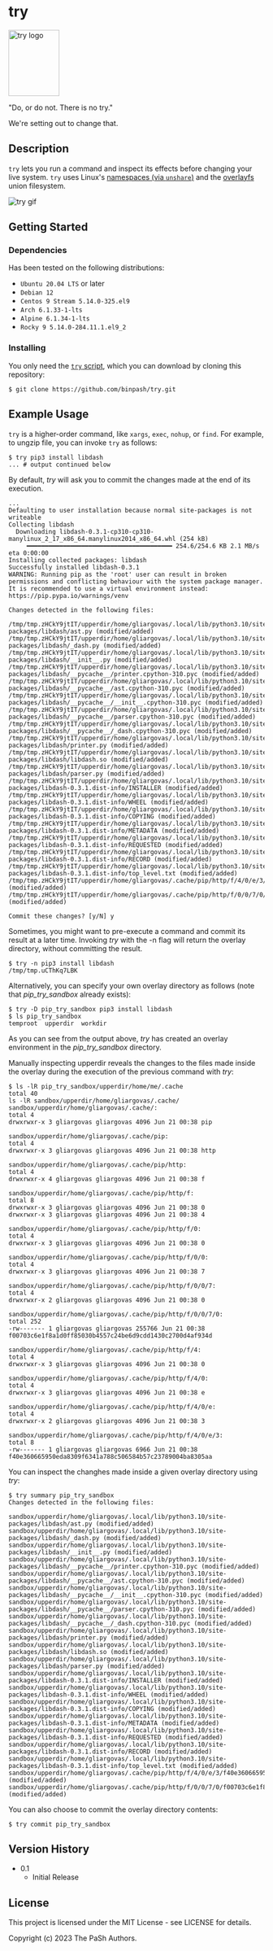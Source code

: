 # try

<img src="docs/try_logo.png" alt="try logo" width="100" height="130">

"Do, or do not. There is no try."

We're setting out to change that.

## Description

`try` lets you run a command and inspect its effects before changing your live system. `try` uses Linux's [namespaces (via `unshare`)](https://docs.kernel.org/userspace-api/unshare.html) and the [overlayfs](https://docs.kernel.org/filesystems/overlayfs.html) union filesystem.

<img src="docs/try_pip_install_example.gif" alt="try gif">

## Getting Started

### Dependencies

Has been tested on the following distributions:
* `Ubuntu 20.04 LTS` or later
* `Debian 12`
* `Centos 9 Stream 5.14.0-325.el9`
* `Arch 6.1.33-1-lts`
* `Alpine 6.1.34-1-lts`
* `Rocky 9 5.14.0-284.11.1.el9_2`

### Installing

You only need the [`try` script](https://raw.githubusercontent.com/binpash/try/main/try), which you can download by cloning this repository:

```ShellSession
$ git clone https://github.com/binpash/try.git
```

## Example Usage

`try` is a higher-order command, like `xargs`, `exec`, `nohup`, or `find`. For example, to ungzip file, you can invoke `try` as follows:

```ShellSession
$ try pip3 install libdash
... # output continued below
```

By default, *try* will ask you to commit the changes made at the end of its execution.

```ShellSession
...
Defaulting to user installation because normal site-packages is not writeable
Collecting libdash
  Downloading libdash-0.3.1-cp310-cp310-manylinux_2_17_x86_64.manylinux2014_x86_64.whl (254 kB)
     ━━━━━━━━━━━━━━━━━━━━━━━━━━━━━━━━━━━━━━━━ 254.6/254.6 KB 2.1 MB/s eta 0:00:00
Installing collected packages: libdash
Successfully installed libdash-0.3.1
WARNING: Running pip as the 'root' user can result in broken permissions and conflicting behaviour with the system package manager. It is recommended to use a virtual environment instead: https://pip.pypa.io/warnings/venv

Changes detected in the following files:

/tmp/tmp.zHCkY9jtIT/upperdir/home/gliargovas/.local/lib/python3.10/site-packages/libdash/ast.py (modified/added)
/tmp/tmp.zHCkY9jtIT/upperdir/home/gliargovas/.local/lib/python3.10/site-packages/libdash/_dash.py (modified/added)
/tmp/tmp.zHCkY9jtIT/upperdir/home/gliargovas/.local/lib/python3.10/site-packages/libdash/__init__.py (modified/added)
/tmp/tmp.zHCkY9jtIT/upperdir/home/gliargovas/.local/lib/python3.10/site-packages/libdash/__pycache__/printer.cpython-310.pyc (modified/added)
/tmp/tmp.zHCkY9jtIT/upperdir/home/gliargovas/.local/lib/python3.10/site-packages/libdash/__pycache__/ast.cpython-310.pyc (modified/added)
/tmp/tmp.zHCkY9jtIT/upperdir/home/gliargovas/.local/lib/python3.10/site-packages/libdash/__pycache__/__init__.cpython-310.pyc (modified/added)
/tmp/tmp.zHCkY9jtIT/upperdir/home/gliargovas/.local/lib/python3.10/site-packages/libdash/__pycache__/parser.cpython-310.pyc (modified/added)
/tmp/tmp.zHCkY9jtIT/upperdir/home/gliargovas/.local/lib/python3.10/site-packages/libdash/__pycache__/_dash.cpython-310.pyc (modified/added)
/tmp/tmp.zHCkY9jtIT/upperdir/home/gliargovas/.local/lib/python3.10/site-packages/libdash/printer.py (modified/added)
/tmp/tmp.zHCkY9jtIT/upperdir/home/gliargovas/.local/lib/python3.10/site-packages/libdash/libdash.so (modified/added)
/tmp/tmp.zHCkY9jtIT/upperdir/home/gliargovas/.local/lib/python3.10/site-packages/libdash/parser.py (modified/added)
/tmp/tmp.zHCkY9jtIT/upperdir/home/gliargovas/.local/lib/python3.10/site-packages/libdash-0.3.1.dist-info/INSTALLER (modified/added)
/tmp/tmp.zHCkY9jtIT/upperdir/home/gliargovas/.local/lib/python3.10/site-packages/libdash-0.3.1.dist-info/WHEEL (modified/added)
/tmp/tmp.zHCkY9jtIT/upperdir/home/gliargovas/.local/lib/python3.10/site-packages/libdash-0.3.1.dist-info/COPYING (modified/added)
/tmp/tmp.zHCkY9jtIT/upperdir/home/gliargovas/.local/lib/python3.10/site-packages/libdash-0.3.1.dist-info/METADATA (modified/added)
/tmp/tmp.zHCkY9jtIT/upperdir/home/gliargovas/.local/lib/python3.10/site-packages/libdash-0.3.1.dist-info/REQUESTED (modified/added)
/tmp/tmp.zHCkY9jtIT/upperdir/home/gliargovas/.local/lib/python3.10/site-packages/libdash-0.3.1.dist-info/RECORD (modified/added)
/tmp/tmp.zHCkY9jtIT/upperdir/home/gliargovas/.local/lib/python3.10/site-packages/libdash-0.3.1.dist-info/top_level.txt (modified/added)
/tmp/tmp.zHCkY9jtIT/upperdir/home/gliargovas/.cache/pip/http/f/4/0/e/3/f40e360665950eda8309f6341a788c506584b57c23789004ba8305aa (modified/added)
/tmp/tmp.zHCkY9jtIT/upperdir/home/gliargovas/.cache/pip/http/f/0/0/7/0/f00703c6e1f8a1d0ff85030b4557c24be6d9cdd1430c2700d4af934d (modified/added)

Commit these changes? [y/N] y
```

Sometimes, you might want to pre-execute a command and commit its result at a later time. Invoking *try* with the -n flag will return the overlay directory, without committing the result.

```ShellSession
$ try -n pip3 install libdash
/tmp/tmp.uCThKq7LBK
```

Alternatively, you can specify your own overlay directory as follows (note that *pip_try_sandbox* already exists):

```ShellSession
$ try -D pip_try_sandbox pip3 install libdash
$ ls pip_try_sandbox
temproot  upperdir  workdir
```

As you can see from the output above, *try* has created an overlay environment in the *pip_try_sandbox* directory.

Manually inspecting upperdir reveals the changes to the files made inside the overlay during the execution of the previous command with *try*:

```ShellSession
$ ls -lR pip_try_sandbox/upperdir/home/me/.cache
total 40
ls -lR sandbox/upperdir/home/gliargovas/.cache/
sandbox/upperdir/home/gliargovas/.cache/:
total 4
drwxrwxr-x 3 gliargovas gliargovas 4096 Jun 21 00:38 pip

sandbox/upperdir/home/gliargovas/.cache/pip:
total 4
drwxrwxr-x 3 gliargovas gliargovas 4096 Jun 21 00:38 http

sandbox/upperdir/home/gliargovas/.cache/pip/http:
total 4
drwxrwxr-x 4 gliargovas gliargovas 4096 Jun 21 00:38 f

sandbox/upperdir/home/gliargovas/.cache/pip/http/f:
total 8
drwxrwxr-x 3 gliargovas gliargovas 4096 Jun 21 00:38 0
drwxrwxr-x 3 gliargovas gliargovas 4096 Jun 21 00:38 4

sandbox/upperdir/home/gliargovas/.cache/pip/http/f/0:
total 4
drwxrwxr-x 3 gliargovas gliargovas 4096 Jun 21 00:38 0

sandbox/upperdir/home/gliargovas/.cache/pip/http/f/0/0:
total 4
drwxrwxr-x 3 gliargovas gliargovas 4096 Jun 21 00:38 7

sandbox/upperdir/home/gliargovas/.cache/pip/http/f/0/0/7:
total 4
drwxrwxr-x 2 gliargovas gliargovas 4096 Jun 21 00:38 0

sandbox/upperdir/home/gliargovas/.cache/pip/http/f/0/0/7/0:
total 252
-rw------- 1 gliargovas gliargovas 255766 Jun 21 00:38 f00703c6e1f8a1d0ff85030b4557c24be6d9cdd1430c2700d4af934d

sandbox/upperdir/home/gliargovas/.cache/pip/http/f/4:
total 4
drwxrwxr-x 3 gliargovas gliargovas 4096 Jun 21 00:38 0

sandbox/upperdir/home/gliargovas/.cache/pip/http/f/4/0:
total 4
drwxrwxr-x 3 gliargovas gliargovas 4096 Jun 21 00:38 e

sandbox/upperdir/home/gliargovas/.cache/pip/http/f/4/0/e:
total 4
drwxrwxr-x 2 gliargovas gliargovas 4096 Jun 21 00:38 3

sandbox/upperdir/home/gliargovas/.cache/pip/http/f/4/0/e/3:
total 8
-rw------- 1 gliargovas gliargovas 6966 Jun 21 00:38 f40e360665950eda8309f6341a788c506584b57c23789004ba8305aa
```

You can inspect the changhes made inside a given overlay directory using *try*:

```ShellSession
$ try summary pip_try_sandbox
Changes detected in the following files:

sandbox/upperdir/home/gliargovas/.local/lib/python3.10/site-packages/libdash/ast.py (modified/added)
sandbox/upperdir/home/gliargovas/.local/lib/python3.10/site-packages/libdash/_dash.py (modified/added)
sandbox/upperdir/home/gliargovas/.local/lib/python3.10/site-packages/libdash/__init__.py (modified/added)
sandbox/upperdir/home/gliargovas/.local/lib/python3.10/site-packages/libdash/__pycache__/printer.cpython-310.pyc (modified/added)
sandbox/upperdir/home/gliargovas/.local/lib/python3.10/site-packages/libdash/__pycache__/ast.cpython-310.pyc (modified/added)
sandbox/upperdir/home/gliargovas/.local/lib/python3.10/site-packages/libdash/__pycache__/__init__.cpython-310.pyc (modified/added)
sandbox/upperdir/home/gliargovas/.local/lib/python3.10/site-packages/libdash/__pycache__/parser.cpython-310.pyc (modified/added)
sandbox/upperdir/home/gliargovas/.local/lib/python3.10/site-packages/libdash/__pycache__/_dash.cpython-310.pyc (modified/added)
sandbox/upperdir/home/gliargovas/.local/lib/python3.10/site-packages/libdash/printer.py (modified/added)
sandbox/upperdir/home/gliargovas/.local/lib/python3.10/site-packages/libdash/libdash.so (modified/added)
sandbox/upperdir/home/gliargovas/.local/lib/python3.10/site-packages/libdash/parser.py (modified/added)
sandbox/upperdir/home/gliargovas/.local/lib/python3.10/site-packages/libdash-0.3.1.dist-info/INSTALLER (modified/added)
sandbox/upperdir/home/gliargovas/.local/lib/python3.10/site-packages/libdash-0.3.1.dist-info/WHEEL (modified/added)
sandbox/upperdir/home/gliargovas/.local/lib/python3.10/site-packages/libdash-0.3.1.dist-info/COPYING (modified/added)
sandbox/upperdir/home/gliargovas/.local/lib/python3.10/site-packages/libdash-0.3.1.dist-info/METADATA (modified/added)
sandbox/upperdir/home/gliargovas/.local/lib/python3.10/site-packages/libdash-0.3.1.dist-info/REQUESTED (modified/added)
sandbox/upperdir/home/gliargovas/.local/lib/python3.10/site-packages/libdash-0.3.1.dist-info/RECORD (modified/added)
sandbox/upperdir/home/gliargovas/.local/lib/python3.10/site-packages/libdash-0.3.1.dist-info/top_level.txt (modified/added)
sandbox/upperdir/home/gliargovas/.cache/pip/http/f/4/0/e/3/f40e360665950eda8309f6341a788c506584b57c23789004ba8305aa (modified/added)
sandbox/upperdir/home/gliargovas/.cache/pip/http/f/0/0/7/0/f00703c6e1f8a1d0ff85030b4557c24be6d9cdd1430c2700d4af934d (modified/added)
```

You can also choose to commit the overlay directory contents:

```ShellSession
$ try commit pip_try_sandbox
```

## Version History

* 0.1
    * Initial Release

## License

This project is licensed under the MIT License - see LICENSE for details.

Copyright (c) 2023 The PaSh Authors.
